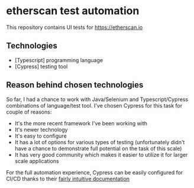 # etherscan test automation

This repository contains UI tests for https://etherscan.io

## Technologies

* [Typescript] programming language
* [Cypress] testing tool

## Reason behind chosen technologies

So far, I had a chance to work with Java/Selenium and Typescript/Cypress combinations of language/test tool. I've chosen Cypress for this task for couple of reasons:
* It's the more recent framework I've been working with
* It's newer technology
* It's easy to configure 
* It has a lot of options for various types of testing (unfortunately didn't have a chance to demonstrate full potential on the task of this scale)
* It has very good community which makes it easier to utilize it for larger scale applications

For the full automation experience, Cypress can be easily configured for CI/CD thanks to their [fairly intuitive documentation](https://docs.cypress.io/guides/continuous-integration/github-actions?utm_source=Binary%3A%20App&utm_medium=CI%20Prompt%201&utm_campaign=GitHub&utm_content=Manual#What-you-ll-learn)

